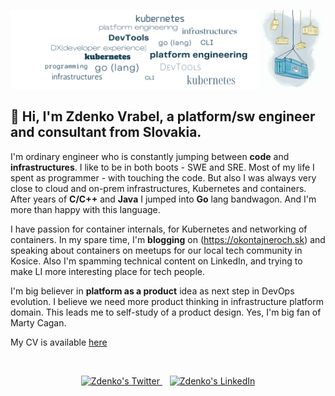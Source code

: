 ![banner](banner.png)

## 🚀 Hi, I'm Zdenko Vrabel, a platform/sw engineer and consultant from Slovakia.

I'm ordinary engineer who is constantly jumping between **code** and **infrastructures**. 
I like to be in both boots - SWE and SRE. Most of my life I spent as programmer - with touching the code. 
But also I was always very close to cloud and on-prem infrastructures, Kubernetes and containers. After years 
of **C/C++** and **Java** I jumped into **Go** lang bandwagon. And I'm more 
than happy with this language.

I have passion for container internals, for Kubernetes and networking of 
containers. In my spare time, I'm **blogging** on (https://okontajneroch.sk) 
and speaking about containers on meetups for our local tech community in Kosice. 
Also I'm spamming technical content on LinkedIn, and trying to make LI more 
interesting place for tech people.

I'm big believer in **platform as a product** idea as next step in DevOps 
evolution. I believe we need more product thinking in infrastructure platform
domain. This leads me to self-study of a product design. Yes, I'm big fan of
Marty Cagan.

My CV is available [here](https://github.com/sn3d/sn3d/raw/master/cv.pdf)

&nbsp;&nbsp;

<p align="center">  
  <a href="https://twitter.com/sn3d">
    <img alt="Zdenko's Twitter" width="35px" src="https://simpleicons.now.sh/twitter/495f7e" />
  </a>
  &nbsp;&nbsp;
  <a href="https://linkedin.com/in/zdenkovrabel">
    <img alt="Zdenko's LinkedIn" width="35px" src="https://simpleicons.now.sh/linkedin/495f7e" />
  </a>
</p>
